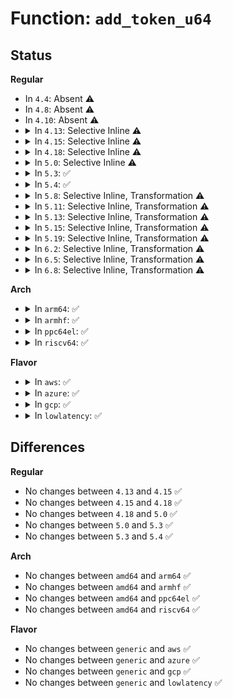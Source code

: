 # Function: <code>add_token_u64</code>

## Status
<b>Regular</b>
<ul>
<li>
In <code>4.4</code>: Absent ⚠️
</li>
<li>
In <code>4.8</code>: Absent ⚠️
</li>
<li>
In <code>4.10</code>: Absent ⚠️
</li>
<li>
<details>
<summary>In <code>4.13</code>: Selective Inline ⚠️</summary>

```c
void add_token_u64(int *err, struct opal_dev *cmd, u64 number);
```

**Collision:** Unique Static

**Inline:** Selective

**Transformation:** False

**Instances:**

```
In block/sed-opal.c (ffffffff8145dde0)
Location: block/sed-opal.c:540
Inline: True
Direct callers:
  - block/sed-opal.c:start_auth_opal_session
  - block/sed-opal.c:start_generic_opal_session
  - block/sed-opal.c:setup_locking_range
  - block/sed-opal.c:setup_locking_range
  - block/sed-opal.c:setup_locking_range
  - block/sed-opal.c:setup_locking_range
```
**Symbols:**

```
ffffffff8145dde0-ffffffff8145df4b: add_token_u64 (STB_LOCAL)
```
</details>
</li>
<li>
<details>
<summary>In <code>4.15</code>: Selective Inline ⚠️</summary>

```c
void add_token_u64(int *err, struct opal_dev *cmd, u64 number);
```

**Collision:** Unique Static

**Inline:** Selective

**Transformation:** False

**Instances:**

```
In block/sed-opal.c (ffffffff81489bc0)
Location: block/sed-opal.c:552
Inline: True
Direct callers:
  - block/sed-opal.c:start_auth_opal_session
  - block/sed-opal.c:start_generic_opal_session
  - block/sed-opal.c:setup_locking_range
  - block/sed-opal.c:setup_locking_range
  - block/sed-opal.c:setup_locking_range
  - block/sed-opal.c:setup_locking_range
```
**Symbols:**

```
ffffffff81489bc0-ffffffff81489d2b: add_token_u64 (STB_LOCAL)
```
</details>
</li>
<li>
<details>
<summary>In <code>4.18</code>: Selective Inline ⚠️</summary>

```c
void add_token_u64(int *err, struct opal_dev *cmd, u64 number);
```

**Collision:** Unique Static

**Inline:** Selective

**Transformation:** False

**Instances:**

```
In block/sed-opal.c (ffffffff814be8e0)
Location: block/sed-opal.c:552
Inline: True
Direct callers:
  - block/sed-opal.c:start_auth_opal_session
  - block/sed-opal.c:start_generic_opal_session
  - block/sed-opal.c:setup_locking_range
  - block/sed-opal.c:setup_locking_range
  - block/sed-opal.c:setup_locking_range
  - block/sed-opal.c:setup_locking_range
```
**Symbols:**

```
ffffffff814be8e0-ffffffff814bea35: add_token_u64 (STB_LOCAL)
```
</details>
</li>
<li>
<details>
<summary>In <code>5.0</code>: Selective Inline ⚠️</summary>

```c
void add_token_u64(int *err, struct opal_dev *cmd, u64 number);
```

**Collision:** Unique Static

**Inline:** Selective

**Transformation:** False

**Instances:**

```
In block/sed-opal.c (ffffffff814d2e50)
Location: block/sed-opal.c:552
Inline: True
Direct callers:
  - block/sed-opal.c:start_auth_opal_session
  - block/sed-opal.c:start_generic_opal_session
  - block/sed-opal.c:setup_locking_range
  - block/sed-opal.c:setup_locking_range
  - block/sed-opal.c:setup_locking_range
  - block/sed-opal.c:setup_locking_range
```
**Symbols:**

```
ffffffff814d2e50-ffffffff814d2fa5: add_token_u64 (STB_LOCAL)
```
</details>
</li>
<li>
<details>
<summary>In <code>5.3</code>: ✅</summary>

```c
void add_token_u64(int *err, struct opal_dev *cmd, u64 number);
```

**Collision:** Unique Static

**Inline:** No

**Transformation:** False

**Instances:**

```
In block/sed-opal.c (ffffffff814fed90)
Location: block/sed-opal.c:584
Inline: False
Direct callers:
  - block/sed-opal.c:write_shadow_mbr
  - block/sed-opal.c:start_auth_opal_session
  - block/sed-opal.c:setup_locking_range
  - block/sed-opal.c:setup_locking_range
  - block/sed-opal.c:setup_locking_range
  - block/sed-opal.c:setup_locking_range
  - block/sed-opal.c:generic_get_column
  - block/sed-opal.c:generic_get_column
```
**Symbols:**

```
ffffffff814fed90-ffffffff814fee97: add_token_u64 (STB_LOCAL)
```
</details>
</li>
<li>
<details>
<summary>In <code>5.4</code>: ✅</summary>

```c
void add_token_u64(int *err, struct opal_dev *cmd, u64 number);
```

**Collision:** Unique Static

**Inline:** No

**Transformation:** False

**Instances:**

```
In block/sed-opal.c (ffffffff8151cce0)
Location: block/sed-opal.c:585
Inline: False
Direct callers:
  - block/sed-opal.c:write_shadow_mbr
  - block/sed-opal.c:start_auth_opal_session
  - block/sed-opal.c:setup_locking_range
  - block/sed-opal.c:setup_locking_range
  - block/sed-opal.c:setup_locking_range
  - block/sed-opal.c:setup_locking_range
  - block/sed-opal.c:generic_get_column
  - block/sed-opal.c:generic_get_column
```
**Symbols:**

```
ffffffff8151cce0-ffffffff8151cde7: add_token_u64 (STB_LOCAL)
```
</details>
</li>
<li>
<details>
<summary>In <code>5.8</code>: Selective Inline, Transformation ⚠️</summary>

**Collision:** Unique Static

**Inline:** Selective

**Transformation:** True

**Instances:**

```
In block/sed-opal.c (ffffffff815804b6)
Location: block/sed-opal.c:587
Inline: True
Inline callers:
  - block/sed-opal.c:read_table_data
  - block/sed-opal.c:read_table_data
  - block/sed-opal.c:activate_lsp
  - block/sed-opal.c:start_auth_opal_session
  - block/sed-opal.c:setup_locking_range
  - block/sed-opal.c:setup_locking_range
  - block/sed-opal.c:setup_locking_range
  - block/sed-opal.c:setup_locking_range
  - block/sed-opal.c:generic_table_write_data
  - block/sed-opal.c:generic_get_column
  - block/sed-opal.c:generic_get_column
Direct callers:
  - block/sed-opal.c:read_table_data
  - block/sed-opal.c:read_table_data
  - block/sed-opal.c:activate_lsp
  - block/sed-opal.c:start_auth_opal_session
  - block/sed-opal.c:setup_locking_range
  - block/sed-opal.c:setup_locking_range
  - block/sed-opal.c:generic_table_write_data
```
**Symbols:**

```
ffffffff8157f8a0-ffffffff8157f9ed: add_token_u64.part.0 (STB_LOCAL)
```
</details>
</li>
<li>
<details>
<summary>In <code>5.11</code>: Selective Inline, Transformation ⚠️</summary>

**Collision:** Unique Static

**Inline:** Selective

**Transformation:** True

**Instances:**

```
In block/sed-opal.c (ffffffff8159d4f4)
Location: block/sed-opal.c:587
Inline: True
Inline callers:
  - block/sed-opal.c:read_table_data
  - block/sed-opal.c:read_table_data
  - block/sed-opal.c:activate_lsp
  - block/sed-opal.c:start_auth_opal_session
  - block/sed-opal.c:setup_locking_range
  - block/sed-opal.c:setup_locking_range
  - block/sed-opal.c:setup_locking_range
  - block/sed-opal.c:setup_locking_range
  - block/sed-opal.c:generic_table_write_data
  - block/sed-opal.c:generic_get_column
  - block/sed-opal.c:generic_get_column
Direct callers:
  - block/sed-opal.c:read_table_data
  - block/sed-opal.c:read_table_data
  - block/sed-opal.c:activate_lsp
  - block/sed-opal.c:start_auth_opal_session
  - block/sed-opal.c:setup_locking_range
  - block/sed-opal.c:setup_locking_range
  - block/sed-opal.c:generic_table_write_data
```
**Symbols:**

```
ffffffff8159c8e0-ffffffff8159ca2d: add_token_u64.part.0 (STB_LOCAL)
```
</details>
</li>
<li>
<details>
<summary>In <code>5.13</code>: Selective Inline, Transformation ⚠️</summary>

**Collision:** Unique Static

**Inline:** Selective

**Transformation:** True

**Instances:**

```
In block/sed-opal.c (ffffffff815a4147)
Location: block/sed-opal.c:587
Inline: True
Inline callers:
  - block/sed-opal.c:read_table_data
  - block/sed-opal.c:read_table_data
  - block/sed-opal.c:activate_lsp
  - block/sed-opal.c:start_auth_opal_session
  - block/sed-opal.c:setup_locking_range
  - block/sed-opal.c:setup_locking_range
  - block/sed-opal.c:setup_locking_range
  - block/sed-opal.c:setup_locking_range
  - block/sed-opal.c:generic_table_write_data
  - block/sed-opal.c:generic_get_column
  - block/sed-opal.c:generic_get_column
Direct callers:
  - block/sed-opal.c:read_table_data
  - block/sed-opal.c:read_table_data
  - block/sed-opal.c:activate_lsp
  - block/sed-opal.c:start_auth_opal_session
  - block/sed-opal.c:setup_locking_range
  - block/sed-opal.c:setup_locking_range
  - block/sed-opal.c:generic_table_write_data
```
**Symbols:**

```
ffffffff815a3400-ffffffff815a3548: add_token_u64.part.0 (STB_LOCAL)
```
</details>
</li>
<li>
<details>
<summary>In <code>5.15</code>: Selective Inline, Transformation ⚠️</summary>

**Collision:** Unique Static

**Inline:** Selective

**Transformation:** True

**Instances:**

```
In block/sed-opal.c (ffffffff8160cb54)
Location: block/sed-opal.c:587
Inline: True
Inline callers:
  - block/sed-opal.c:read_table_data
  - block/sed-opal.c:read_table_data
  - block/sed-opal.c:activate_lsp
  - block/sed-opal.c:start_auth_opal_session
  - block/sed-opal.c:setup_locking_range
  - block/sed-opal.c:setup_locking_range
  - block/sed-opal.c:setup_locking_range
  - block/sed-opal.c:setup_locking_range
  - block/sed-opal.c:generic_table_write_data
  - block/sed-opal.c:generic_get_column
  - block/sed-opal.c:generic_get_column
Direct callers:
  - block/sed-opal.c:read_table_data
  - block/sed-opal.c:read_table_data
  - block/sed-opal.c:activate_lsp
  - block/sed-opal.c:start_auth_opal_session
  - block/sed-opal.c:setup_locking_range
  - block/sed-opal.c:setup_locking_range
  - block/sed-opal.c:generic_table_write_data
```
**Symbols:**

```
ffffffff8160bd60-ffffffff8160beeb: add_token_u64.part.0 (STB_LOCAL)
ffffffff81cda5c9-ffffffff81cda5e8: add_token_u64.part.0.cold (STB_LOCAL)
```
</details>
</li>
<li>
<details>
<summary>In <code>5.19</code>: Selective Inline, Transformation ⚠️</summary>

**Collision:** Unique Static

**Inline:** Selective

**Transformation:** True

**Instances:**

```
In block/sed-opal.c (ffffffff816c0c0e)
Location: block/sed-opal.c:587
Inline: True
Inline callers:
  - block/sed-opal.c:read_table_data
  - block/sed-opal.c:read_table_data
  - block/sed-opal.c:activate_lsp
  - block/sed-opal.c:start_auth_opal_session
  - block/sed-opal.c:start_generic_opal_session
  - block/sed-opal.c:setup_locking_range
  - block/sed-opal.c:setup_locking_range
  - block/sed-opal.c:setup_locking_range
  - block/sed-opal.c:setup_locking_range
  - block/sed-opal.c:generic_table_write_data
  - block/sed-opal.c:generic_get_column
  - block/sed-opal.c:generic_get_column
Direct callers:
  - block/sed-opal.c:read_table_data
  - block/sed-opal.c:read_table_data
  - block/sed-opal.c:activate_lsp
  - block/sed-opal.c:start_auth_opal_session
  - block/sed-opal.c:start_generic_opal_session
  - block/sed-opal.c:setup_locking_range
  - block/sed-opal.c:setup_locking_range
  - block/sed-opal.c:generic_table_write_data
```
**Symbols:**

```
ffffffff816bfd30-ffffffff816bfea1: add_token_u64.part.0 (STB_LOCAL)
ffffffff81e8e177-ffffffff81e8e196: add_token_u64.part.0.cold (STB_LOCAL)
```
</details>
</li>
<li>
<details>
<summary>In <code>6.2</code>: Selective Inline, Transformation ⚠️</summary>

**Collision:** Unique Static

**Inline:** Selective

**Transformation:** True

**Instances:**

```
In block/sed-opal.c (ffffffff81781d3b)
Location: block/sed-opal.c:627
Inline: True
Inline callers:
  - block/sed-opal.c:read_table_data
  - block/sed-opal.c:read_table_data
  - block/sed-opal.c:activate_lsp
  - block/sed-opal.c:start_auth_opal_session
  - block/sed-opal.c:start_generic_opal_session
  - block/sed-opal.c:setup_locking_range
  - block/sed-opal.c:setup_locking_range
  - block/sed-opal.c:setup_locking_range
  - block/sed-opal.c:setup_locking_range
  - block/sed-opal.c:generic_table_write_data
  - block/sed-opal.c:generic_get_column
  - block/sed-opal.c:generic_get_column
Direct callers:
  - block/sed-opal.c:read_table_data
  - block/sed-opal.c:read_table_data
  - block/sed-opal.c:activate_lsp
  - block/sed-opal.c:start_auth_opal_session
  - block/sed-opal.c:start_generic_opal_session
  - block/sed-opal.c:setup_locking_range
  - block/sed-opal.c:setup_locking_range
  - block/sed-opal.c:generic_table_write_data
```
**Symbols:**

```
ffffffff81780df0-ffffffff81780f2a: add_token_u64.part.0 (STB_LOCAL)
ffffffff820773b2-ffffffff820773c9: add_token_u64.part.0.cold (STB_LOCAL)
```
</details>
</li>
<li>
<details>
<summary>In <code>6.5</code>: Selective Inline, Transformation ⚠️</summary>

**Collision:** Unique Static

**Inline:** Selective

**Transformation:** True

**Instances:**

```
In block/sed-opal.c (ffffffff817c1e6b)
Location: block/sed-opal.c:635
Inline: True
Inline callers:
  - block/sed-opal.c:read_table_data
  - block/sed-opal.c:read_table_data
  - block/sed-opal.c:activate_lsp
  - block/sed-opal.c:start_auth_opal_session
  - block/sed-opal.c:start_generic_opal_session
  - block/sed-opal.c:setup_locking_range
  - block/sed-opal.c:setup_locking_range
  - block/sed-opal.c:setup_locking_range
  - block/sed-opal.c:setup_locking_range
  - block/sed-opal.c:generic_table_write_data
  - block/sed-opal.c:generic_get_columns
  - block/sed-opal.c:generic_get_columns
Direct callers:
  - block/sed-opal.c:read_table_data
  - block/sed-opal.c:read_table_data
  - block/sed-opal.c:activate_lsp
  - block/sed-opal.c:start_auth_opal_session
  - block/sed-opal.c:start_generic_opal_session
  - block/sed-opal.c:setup_locking_range
  - block/sed-opal.c:setup_locking_range
  - block/sed-opal.c:generic_table_write_data
```
**Symbols:**

```
ffffffff817c0cb0-ffffffff817c0e2b: add_token_u64.part.0 (STB_LOCAL)
ffffffff820f73f7-ffffffff820f740e: add_token_u64.part.0.cold (STB_LOCAL)
```
</details>
</li>
<li>
<details>
<summary>In <code>6.8</code>: Selective Inline, Transformation ⚠️</summary>

```c
void add_token_u64(int *err, struct opal_dev *cmd, u64 number);
```

**Collision:** Unique Static

**Inline:** Selective

**Transformation:** True

**Instances:**

```
In block/sed-opal.c (ffffffff8180620d)
Location: block/sed-opal.c:748
Inline: True
Inline callers:
  - block/sed-opal.c:setup_locking_range
  - block/sed-opal.c:setup_locking_range
Direct callers:
  - block/sed-opal.c:read_table_data
  - block/sed-opal.c:read_table_data
  - block/sed-opal.c:activate_lsp
  - block/sed-opal.c:revert_lsp
  - block/sed-opal.c:start_auth_opal_session
  - block/sed-opal.c:start_generic_opal_session
  - block/sed-opal.c:setup_locking_range
  - block/sed-opal.c:setup_locking_range
  - block/sed-opal.c:generic_table_write_data
  - block/sed-opal.c:generic_get_columns
  - block/sed-opal.c:generic_get_columns
```
**Symbols:**

```
ffffffff81804a50-ffffffff81804bd4: add_token_u64 (STB_LOCAL)
ffffffff821d4e1f-ffffffff821d4e36: add_token_u64.cold (STB_LOCAL)
```
</details>
</li>
</ul>
<b>Arch</b>
<ul>
<li>
<details>
<summary>In <code>arm64</code>: ✅</summary>

```c
void add_token_u64(int *err, struct opal_dev *cmd, u64 number);
```

**Collision:** Unique Static

**Inline:** No

**Transformation:** False

**Instances:**

```
In block/sed-opal.c (ffff800010625878)
Location: block/sed-opal.c:585
Inline: False
Direct callers:
  - block/sed-opal.c:write_shadow_mbr
  - block/sed-opal.c:start_auth_opal_session
  - block/sed-opal.c:setup_locking_range
  - block/sed-opal.c:setup_locking_range
  - block/sed-opal.c:setup_locking_range
  - block/sed-opal.c:setup_locking_range
  - block/sed-opal.c:generic_get_column
  - block/sed-opal.c:generic_get_column
```
**Symbols:**

```
ffff800010625878-ffff80001062599c: add_token_u64 (STB_LOCAL)
```
</details>
</li>
<li>
<details>
<summary>In <code>armhf</code>: ✅</summary>

```c
void add_token_u64(int *err, struct opal_dev *cmd, u64 number);
```

**Collision:** Unique Static

**Inline:** No

**Transformation:** False

**Instances:**

```
In block/sed-opal.c (c07cd2cc)
Location: block/sed-opal.c:585
Inline: False
Direct callers:
  - block/sed-opal.c:write_shadow_mbr
  - block/sed-opal.c:start_auth_opal_session
  - block/sed-opal.c:setup_locking_range
  - block/sed-opal.c:setup_locking_range
  - block/sed-opal.c:setup_locking_range
  - block/sed-opal.c:setup_locking_range
  - block/sed-opal.c:generic_get_column
  - block/sed-opal.c:generic_get_column
```
**Symbols:**

```
c07cd2cc-c07cd444: add_token_u64 (STB_LOCAL)
```
</details>
</li>
<li>
<details>
<summary>In <code>ppc64el</code>: ✅</summary>

```c
void add_token_u64(int *err, struct opal_dev *cmd, u64 number);
```

**Collision:** Unique Static

**Inline:** No

**Transformation:** False

**Instances:**

```
In block/sed-opal.c (c0000000007c66c0)
Location: block/sed-opal.c:585
Inline: False
Direct callers:
  - block/sed-opal.c:write_shadow_mbr
  - block/sed-opal.c:start_auth_opal_session
  - block/sed-opal.c:start_generic_opal_session
  - block/sed-opal.c:start_generic_opal_session
  - block/sed-opal.c:setup_locking_range
  - block/sed-opal.c:setup_locking_range
  - block/sed-opal.c:setup_locking_range
  - block/sed-opal.c:setup_locking_range
  - block/sed-opal.c:generic_get_column
  - block/sed-opal.c:generic_get_column
```
**Symbols:**

```
c0000000007c66c0-c0000000007c6870: add_token_u64 (STB_LOCAL)
```
</details>
</li>
<li>
<details>
<summary>In <code>riscv64</code>: ✅</summary>

```c
void add_token_u64(int *err, struct opal_dev *cmd, u64 number);
```

**Collision:** Unique Static

**Inline:** No

**Transformation:** False

**Instances:**

```
In block/sed-opal.c (ffffffe000456adc)
Location: block/sed-opal.c:585
Inline: False
Direct callers:
  - block/sed-opal.c:write_shadow_mbr
  - block/sed-opal.c:start_auth_opal_session
  - block/sed-opal.c:start_generic_opal_session
  - block/sed-opal.c:start_generic_opal_session
  - block/sed-opal.c:setup_locking_range
  - block/sed-opal.c:setup_locking_range
  - block/sed-opal.c:setup_locking_range
  - block/sed-opal.c:setup_locking_range
  - block/sed-opal.c:generic_get_column
  - block/sed-opal.c:generic_get_column
```
**Symbols:**

```
ffffffe000456adc-ffffffe000456bfc: add_token_u64 (STB_LOCAL)
```
</details>
</li>
</ul>
<b>Flavor</b>
<ul>
<li>
<details>
<summary>In <code>aws</code>: ✅</summary>

```c
void add_token_u64(int *err, struct opal_dev *cmd, u64 number);
```

**Collision:** Unique Static

**Inline:** No

**Transformation:** False

**Instances:**

```
In block/sed-opal.c (ffffffff815152c0)
Location: block/sed-opal.c:585
Inline: False
Direct callers:
  - block/sed-opal.c:write_shadow_mbr
  - block/sed-opal.c:start_auth_opal_session
  - block/sed-opal.c:setup_locking_range
  - block/sed-opal.c:setup_locking_range
  - block/sed-opal.c:setup_locking_range
  - block/sed-opal.c:setup_locking_range
  - block/sed-opal.c:generic_get_column
  - block/sed-opal.c:generic_get_column
```
**Symbols:**

```
ffffffff815152c0-ffffffff815153c7: add_token_u64 (STB_LOCAL)
```
</details>
</li>
<li>
<details>
<summary>In <code>azure</code>: ✅</summary>

```c
void add_token_u64(int *err, struct opal_dev *cmd, u64 number);
```

**Collision:** Unique Static

**Inline:** No

**Transformation:** False

**Instances:**

```
In block/sed-opal.c (ffffffff815055d0)
Location: block/sed-opal.c:585
Inline: False
Direct callers:
  - block/sed-opal.c:write_shadow_mbr
  - block/sed-opal.c:start_auth_opal_session
  - block/sed-opal.c:setup_locking_range
  - block/sed-opal.c:setup_locking_range
  - block/sed-opal.c:setup_locking_range
  - block/sed-opal.c:setup_locking_range
  - block/sed-opal.c:generic_get_column
  - block/sed-opal.c:generic_get_column
```
**Symbols:**

```
ffffffff815055d0-ffffffff815056d7: add_token_u64 (STB_LOCAL)
```
</details>
</li>
<li>
<details>
<summary>In <code>gcp</code>: ✅</summary>

```c
void add_token_u64(int *err, struct opal_dev *cmd, u64 number);
```

**Collision:** Unique Static

**Inline:** No

**Transformation:** False

**Instances:**

```
In block/sed-opal.c (ffffffff81511350)
Location: block/sed-opal.c:585
Inline: False
Direct callers:
  - block/sed-opal.c:write_shadow_mbr
  - block/sed-opal.c:start_auth_opal_session
  - block/sed-opal.c:setup_locking_range
  - block/sed-opal.c:setup_locking_range
  - block/sed-opal.c:setup_locking_range
  - block/sed-opal.c:setup_locking_range
  - block/sed-opal.c:generic_get_column
  - block/sed-opal.c:generic_get_column
```
**Symbols:**

```
ffffffff81511350-ffffffff81511457: add_token_u64 (STB_LOCAL)
```
</details>
</li>
<li>
<details>
<summary>In <code>lowlatency</code>: ✅</summary>

```c
void add_token_u64(int *err, struct opal_dev *cmd, u64 number);
```

**Collision:** Unique Static

**Inline:** No

**Transformation:** False

**Instances:**

```
In block/sed-opal.c (ffffffff8152ab10)
Location: block/sed-opal.c:585
Inline: False
Direct callers:
  - block/sed-opal.c:write_shadow_mbr
  - block/sed-opal.c:start_auth_opal_session
  - block/sed-opal.c:setup_locking_range
  - block/sed-opal.c:setup_locking_range
  - block/sed-opal.c:setup_locking_range
  - block/sed-opal.c:setup_locking_range
  - block/sed-opal.c:generic_get_column
  - block/sed-opal.c:generic_get_column
```
**Symbols:**

```
ffffffff8152ab10-ffffffff8152ac17: add_token_u64 (STB_LOCAL)
```
</details>
</li>
</ul>

## Differences
<b>Regular</b>
<ul>
<li>
No changes between <code>4.13</code> and <code>4.15</code> ✅
</li>
<li>
No changes between <code>4.15</code> and <code>4.18</code> ✅
</li>
<li>
No changes between <code>4.18</code> and <code>5.0</code> ✅
</li>
<li>
No changes between <code>5.0</code> and <code>5.3</code> ✅
</li>
<li>
No changes between <code>5.3</code> and <code>5.4</code> ✅
</li>
</ul>
<b>Arch</b>
<ul>
<li>
No changes between <code>amd64</code> and <code>arm64</code> ✅
</li>
<li>
No changes between <code>amd64</code> and <code>armhf</code> ✅
</li>
<li>
No changes between <code>amd64</code> and <code>ppc64el</code> ✅
</li>
<li>
No changes between <code>amd64</code> and <code>riscv64</code> ✅
</li>
</ul>
<b>Flavor</b>
<ul>
<li>
No changes between <code>generic</code> and <code>aws</code> ✅
</li>
<li>
No changes between <code>generic</code> and <code>azure</code> ✅
</li>
<li>
No changes between <code>generic</code> and <code>gcp</code> ✅
</li>
<li>
No changes between <code>generic</code> and <code>lowlatency</code> ✅
</li>
</ul>
